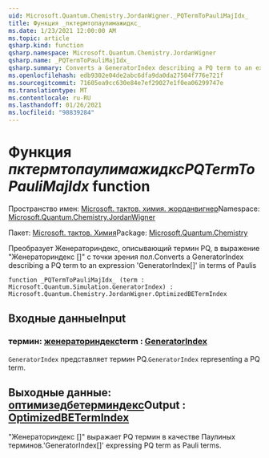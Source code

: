 ```yaml
---
uid: Microsoft.Quantum.Chemistry.JordanWigner._PQTermToPauliMajIdx_
title: Функция _пктермтопаулимажидкс_
ms.date: 1/23/2021 12:00:00 AM
ms.topic: article
qsharp.kind: function
qsharp.namespace: Microsoft.Quantum.Chemistry.JordanWigner
qsharp.name: _PQTermToPauliMajIdx_
qsharp.summary: Converts a GeneratorIndex describing a PQ term to an expression 'GeneratorIndex[]' in terms of Paulis
ms.openlocfilehash: edb9302e04de2abc6dfa9da0da27504f776e721f
ms.sourcegitcommit: 71605ea9cc630e84e7ef29027e1f0ea06299747e
ms.translationtype: MT
ms.contentlocale: ru-RU
ms.lasthandoff: 01/26/2021
ms.locfileid: "98839284"
---
```

# <a name="_pqtermtopaulimajidx_-function"></a><span data-ttu-id="7ba4b-102">Функция _пктермтопаулимажидкс_</span><span class="sxs-lookup"><span data-stu-id="7ba4b-102">_PQTermToPauliMajIdx_ function</span></span>

<span data-ttu-id="7ba4b-103">Пространство имен: [Microsoft. тактов. химия. жорданвигнер](xref:Microsoft.Quantum.Chemistry.JordanWigner)</span><span class="sxs-lookup"><span data-stu-id="7ba4b-103">Namespace: [Microsoft.Quantum.Chemistry.JordanWigner](xref:Microsoft.Quantum.Chemistry.JordanWigner)</span></span>

<span data-ttu-id="7ba4b-104">Пакет: [Microsoft. тактов. Химия](https://nuget.org/packages/Microsoft.Quantum.Chemistry)</span><span class="sxs-lookup"><span data-stu-id="7ba4b-104">Package: [Microsoft.Quantum.Chemistry](https://nuget.org/packages/Microsoft.Quantum.Chemistry)</span></span>


<span data-ttu-id="7ba4b-105">Преобразует Женераториндекс, описывающий термин PQ, в выражение "Женераториндекс []" с точки зрения пол.</span><span class="sxs-lookup"><span data-stu-id="7ba4b-105">Converts a GeneratorIndex describing a PQ term to an expression 'GeneratorIndex[]' in terms of Paulis</span></span>

```qsharp
function _PQTermToPauliMajIdx_ (term : Microsoft.Quantum.Simulation.GeneratorIndex) : Microsoft.Quantum.Chemistry.JordanWigner.OptimizedBETermIndex
```


## <a name="input"></a><span data-ttu-id="7ba4b-106">Входные данные</span><span class="sxs-lookup"><span data-stu-id="7ba4b-106">Input</span></span>

### <a name="term--generatorindex"></a><span data-ttu-id="7ba4b-107">термин: [женераториндекс](xref:Microsoft.Quantum.Simulation.GeneratorIndex)</span><span class="sxs-lookup"><span data-stu-id="7ba4b-107">term : [GeneratorIndex](xref:Microsoft.Quantum.Simulation.GeneratorIndex)</span></span>

<span data-ttu-id="7ba4b-108">`GeneratorIndex` представляет термин PQ.</span><span class="sxs-lookup"><span data-stu-id="7ba4b-108">`GeneratorIndex` representing a PQ term.</span></span>



## <a name="output--optimizedbetermindex"></a><span data-ttu-id="7ba4b-109">Выходные данные: [оптимизедбетерминдекс](xref:Microsoft.Quantum.Chemistry.JordanWigner.OptimizedBETermIndex)</span><span class="sxs-lookup"><span data-stu-id="7ba4b-109">Output : [OptimizedBETermIndex](xref:Microsoft.Quantum.Chemistry.JordanWigner.OptimizedBETermIndex)</span></span>

<span data-ttu-id="7ba4b-110">"Женераториндекс []" выражает PQ термин в качестве Паулиных терминов.</span><span class="sxs-lookup"><span data-stu-id="7ba4b-110">'GeneratorIndex[]' expressing PQ term as Pauli terms.</span></span>